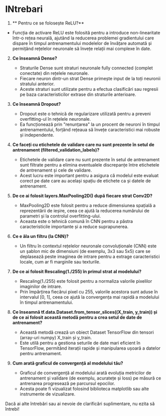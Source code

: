# INtrebari


1. ** Pentru ce se folosește ReLU?**
- Funcția de activare ReLU este folosită pentru a introduce non-linearitate într-o rețea neurală,
ajutând la reducerea problemei gradientului care dispare în timpul antrenamentului modelelor de învățare automată
și permițând rețelelor neuronale să învețe relații mai complexe în date.

2. **Ce înseamnă Dense?**
   - Straturile Dense sunt straturi neuronale fully connected (complet conectate) din rețelele neuronale.
   - Fiecare neuron dintr-un strat Dense primește input de la toți neuronii stratului anterior.
   - Aceste straturi sunt utilizate pentru a efectua clasificări sau regresii pe baza caracteristicilor extrase din straturile anterioare.

3. **Ce înseamnă Dropout?**
   - Dropout este o tehnică de regularizare utilizată pentru a preveni overfitting-ul în rețelele neuronale.
   - Ea funcționează prin "renunțarea" la un procent de neuroni în timpul antrenamentului, forțând rețeaua să învețe caracteristici mai robuste și independente.

4. **Ce faceți cu etichetele de validare care nu sunt prezente în setul de antrenament (filtered_validation_labels)?**
   - Etichetele de validare care nu sunt prezente în setul de antrenament sunt filtrate pentru a elimina eventualele discrepanțe
     între etichetele de antrenament și cele de validare.
   - Acest lucru este important pentru a asigura că modelul este evaluat corect pe date care au același spațiu de etichete ca și datele de antrenament.

5. **De ce ai folosit layers.MaxPooling2D() după fiecare strat Conv2D?**
   - MaxPooling2D este folosit pentru a reduce dimensiunea spațială a reprezentării de ieșire,
     ceea ce ajută la reducerea numărului de parametri și la controlul overfitting-ului.
   - Aceasta este o tehnică comună în CNN pentru a păstra caracteristicile importante și a reduce suprapunerea.

6. **Ce e ăla un filtru (la CNN)?**
   - Un filtru în contextul rețelelor neuronale convoluționale (CNN) este un șablon mic de dimensiuni (de exemplu, 3x3 sau 5x5)
     care se deplasează peste imaginea de intrare pentru a extrage caracteristici locale, cum ar fi marginile sau texturile.

7. **De ce ai folosit Rescaling(1./255) în primul strat al modelului?**
   - Rescaling(1./255) este folosit pentru a normaliza valorile pixelilor imaginilor de intrare.
   - Prin împărțirea fiecărui pixel cu 255, valorile acestora sunt aduse în intervalul [0, 1],
     ceea ce ajută la convergența mai rapidă a modelului în timpul antrenamentului.

8. **Ce înseamnă tf.data.Dataset.from_tensor_slices((X_train, y_train)) și de ce ai folosit această metodă pentru a crea setul de date de antrenament?**
   - Această metodă crează un obiect Dataset TensorFlow din tensori (array-uri numpy) X_train și y_train.
   - Este utilă pentru a gestiona seturile de date mari eficient în TensorFlow, permitând iterații rapide și manipularea ușoară a datelor pentru antrenament.

9. **Cum arată graficul de convergență al modelului tău?**
   - Graficul de convergență al modelului arată evoluția metricilor de antrenament și validare (de exemplu, acuratețe și loss)
     pe măsură ce antrenarea progresează pe parcursul epocilor.
   - Acesta poate fi vizualizat folosind biblioteca matplotlib sau alte instrumente de vizualizare.

Dacă ai alte întrebări sau ai nevoie de clarificări suplimentare, nu ezita să întrebi!
